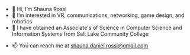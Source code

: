 - 👋 Hi, I’m Shauna Rossi
- 👀 I’m interested in VR, communications, networking, game design, and robotics
- 🌱 I have obtained an Associate's of Science in Computer Science and Information Systems from Salt Lake Community College
<!--- - 💞️ I’m looking to collaborate on ... --->
- 📫 You can reach me at shauna.daniel.rossi@gmail.com

<!---
ShuaRossi/ShuaRossi is a ✨ special ✨ repository because its `README.md` (this file) appears on your GitHub profile.
You can click the Preview link to take a look at your changes.
--->
